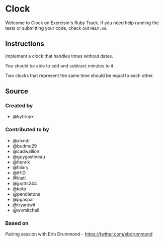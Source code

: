 # Clock

Welcome to Clock on Exercism's Ruby Track.
If you need help running the tests or submitting your code, check out `HELP.md`.

## Instructions

Implement a clock that handles times without dates.

You should be able to add and subtract minutes to it.

Two clocks that represent the same time should be equal to each other.

## Source

### Created by

- @kytrinyx

### Contributed to by

- @alxndr
- @budmc29
- @cadwallion
- @guygastineau
- @henrik
- @hilary
- @iHiD
- @Insti
- @jpotts244
- @kotp
- @pendletons
- @pgaspar
- @tryantwit
- @wvmitchell

### Based on

Pairing session with Erin Drummond - https://twitter.com/ebdrummond